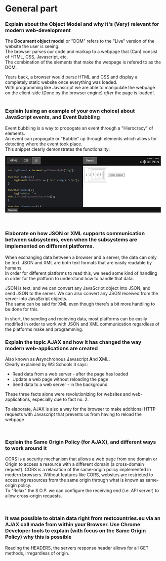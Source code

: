 # General part

### Explain about the Object Model and why it's (Very) relevant for modern web-development
The **Document object model** or "DOM" refers to the "Live" version of the website the user is seeing.  
The browser parses our code and markup to a webpage that (Can) consist of HTML, CSS, Javascript, etc.  
The combination of the elements that make the webpage is refered to as the DOM.  
  
Years back, a browser would parse HTML and CSS and display a completely static website once everything was loaded.  
With programming like Javascript we are able to manipulate the webpage on the client-side (Done by the browser engine) *after* the page is loaded!.  
<br>  

### Explain (using an example of your own choice) about JavaScript events, and Event Bubbling
Event bubbling is a way to propogate an event through a "Hierocracy" of elements.  
An event can propogate or "Bubble" up through elements which allows for detecting where the event took place.  
This snippet clearly demonstrates the functionality:
  
[<img src="/codepen.png">](https://codepen.io/grevmivlos/pen/ExKqLvr)
  
<br>

### Elaborate on how JSON or XML supports communication between subsystems, even when the subsystems are implemented on diﬀerent platforms.
When exchanging data between a browser and a server, the data can only be text. JSON and XML are both text formats that are easily readable by humans.  
In order for different platforms to read this, we need some kind of handling in order for the platform to understand how to handle that data.  
  
JSON is text, and we can convert any JavaScript object into JSON, and send JSON to the server.
We can also convert any JSON received from the server into JavaScript objects.  
The same can be said for XML even though there's a bit more handling to be done for this.  
  
In short, the sending and recieving data, most platforms can be easily modified in order to work with JSON and XML communication regardless of the platforms make and programming.
<br>

### Explain the topic AJAX and how it has changed the way modern web-applications are created
Also known as **A**synchronous **J**avascript **A**nd **X**ML.  
Clearly explained by W3 Schools it says:

- Read data from a web server - after the page has loaded
- Update a web page without reloading the page
- Send data to a web server - in the background

These three facts alone were revolutionizing for websites and web-applications, especially due to fact no. 2.  
  
To elaborate, AJAX is also a way for the browser to make additional HTTP requests with Javascript that prevents us from having to reload the webpage

<br>

### Explain the Same Origin Policy (for AJAX), and different ways to work around it
CORS is a security mechanism that allows a web page from one domain or Origin to access a resource with a different domain (a cross-domain request). CORS is a relaxation of the same-origin policy implemented in modern browsers. Without features like CORS, websites are restricted to accessing resources from the same origin through what is known as same-origin policy.  
To "Relax" the S.O.P. we can configure the receiving end (i.e. API server) to allow cross-origin requests.

<br>

### It was possible to obtain data right from restcountries.eu via an AJAX call made from within your Browser. Use Chrome Developer tools to explain (with focus on the Same Origin Policy) why this is possible
Reading the HEADERS, the servers response header allows for all GET methods, irregardless of origin.
